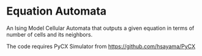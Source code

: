 # Equation Automata
An Ising Model Cellular Automata that outputs a given equation in terms of number of cells and its neighbors.

The code requires PyCX Simulator from https://github.com/hsayama/PyCX
